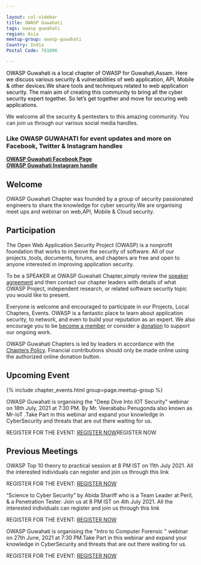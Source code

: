 ```yaml
---

layout: col-sidebar
title: OWASP Guwahati
tags: owasp guwahati
region: Asia
meetup-group: owasp-guwahati
Country: India
Postal Code: 781006

---
```


<div style='color:black;'>

OWASP Guwahati is a local chapter of OWASP for Guwahati,Assam. Here we discuss various security & vulnerabilities of web application, API, Mobile & other devices.We  share tools and techniques related to web application security. The main aim of creating this community to bring all the cyber security expert together. So let’s get together and move for securing web applications.

</div>

We welcome all the security & pentesters to this amazing community. You can join us through our various social media handles.

### Like OWASP GUWAHATI for event updates and more on Facebook, Twitter & Instagram handles<br>
**[OWASP Guwahati Facebook Page](https://www.facebook.com/OWASP-Guwahati-104276475234433)**<br>
**[OWASP Guwahati Instagram handle](https://www.instagram.com/owasp_guwahati/)**

## Welcome
OWASP Guwahati Chapter was founded by a group of security passionated engineers to share the knowledge for cyber security.We are organising meet ups and webinar on web,API, Mobile & Cloud security.

## Participation
The Open Web Application Security Project (OWASP) is a nonprofit foundation that works to improve the security of software. All of our projects ,tools, documents, forums, and chapters are free and open to anyone interested in improving application security.  

To be a SPEAKER at OWASP Guwahati Chapter,simply review the [speaker agreement](/www-policy/legal/speaker-agreement) and then contact our chapter leaders with details of what OWASP Project, independent research, or related software security topic you would like to present.

Everyone is welcome and encouraged to participate in our Projects, Local Chapters, Events. OWASP is a fantastic place to learn about application security, to network, and even to build your reputation as an expert. We also encourage you to be [become a member](/membership) or consider a [donation](/donate) to support our ongoing work.

OWASP Guwahati Chapters is led by leaders in accordance with the [Chapters Policy](/www-policy/operational/chapters). Financial contributions should only be made online using the authorized online donation button. 


## Upcoming Event

{% include chapter_events.html group=page.meetup-group %}

OWASP Guwahati is organising the "Deep Dive Into IOT Security" webinar on 18th July, 2021 at 7:30 PM. By Mr. Veerababu Penugonda also known as Mr-IoT .Take Part in this webinar and expand your knowledge in CyberSecurity and threats that are out there waiting for us.

REGISTER FOR THE EVENT:
<a href="https://lnkd.in/ecW4VU4">REGISTER NOW</a>REGISTER NOW</a>
## Previous Meetings
OWASP Top 10 theory to practical session at 8 PM IST on 11th July 2021. All the interested individuals can register and join us through this link <br>

REGISTER FOR THE EVENT:
<a href="https://forms.gle/BdxX3jC4gFKgKKz68">REGISTER NOW</a>

 “Science to Cyber Security” by Abida Shariff who is a Team Leader at Peril, & a Penetration Tester. Join us at 8 PM IST on 4th July 2021. All the interested individuals can register and join us through this link <br>

REGISTER FOR THE EVENT:
<a href="https://bit.ly/owaspevent">REGISTER NOW</a>

OWASP Guwahati is organising the "Intro to Computer Forensic " webinar on 27th June, 2021 at 7:30 PM.Take Part in this webinar and expand your knowledge in CyberSecurity and threats that are out there waiting for us.

REGISTER FOR THE EVENT:
<a href="https://lnkd.in/ecW4VU4">REGISTER NOW</a>


